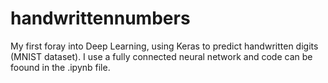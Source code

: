 # handwrittennumbers

My first foray into Deep Learning, using Keras to predict handwritten digits (MNIST dataset). I use a fully connected neural network and code can be foound in the .ipynb file. 
